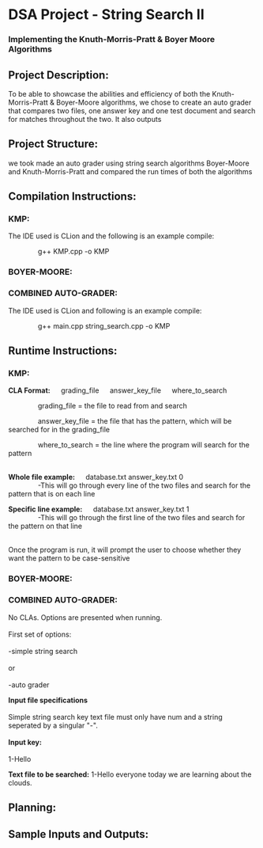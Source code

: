 # DSA Project - String Search II
### Implementing the Knuth-Morris-Pratt & Boyer Moore Algorithms
## Project Description:
To be able to showcase the abilities and efficiency of both the Knuth-Morris-Pratt & Boyer-Moore algorithms, we chose to create an auto grader that compares two files, one answer key and one test document and search for matches throughout the two. It also outputs 
## Project Structure:
  we took made an auto grader using string search algorithms Boyer-Moore and Knuth-Morris-Pratt and compared the run times of both the algorithms
## Compilation Instructions: 
### KMP: 
The IDE used is CLion and the following is an example compile:

&emsp;&emsp;&emsp;&emsp; g++ KMP.cpp -o KMP

### BOYER-MOORE:

### COMBINED AUTO-GRADER:
The IDE used is CLion and following is an example compile:

&emsp;&emsp;&emsp;&emsp; g++ main.cpp string_search.cpp -o KMP

## Runtime Instructions:
### KMP:
**CLA Format:** &emsp; grading_file &emsp; answer_key_file &emsp; where_to_search

&emsp;&emsp;&emsp;&emsp; grading_file = the file to read from and search

&emsp;&emsp;&emsp;&emsp; answer_key_file = the file that has the pattern, which will be searched for in the grading_file

&emsp;&emsp;&emsp;&emsp; where_to_search = the line where the program will search for the pattern
</br></br>

**Whole file example:** &emsp; database.txt answer_key.txt 0
</br>
&emsp;&emsp;&emsp;&emsp; -This will go through every line of the two files and search for the pattern that is on each line

**Specific line example:** &emsp; database.txt answer_key.txt 1
</br>
&emsp;&emsp;&emsp;&emsp; -This will go through the first line of the two files and search for the pattern on that line
</br></br>

Once the program is run, it will prompt the user to choose whether they want the pattern to be case-sensitive

### BOYER-MOORE:

### COMBINED AUTO-GRADER:
No CLAs.
Options are presented when running. 
<br></br>
First set of options:
<br></br>
-simple string search 
<br></br>
or 
<br></br>
-auto grader

**Input file specifications**
<br></br>
Simple string search key text file must only have num and a string seperated by a singular "-".
<br></br>
**Input key:** 
<br></br>
1-Hello
  
**Text file to be searched:**
1-Hello everyone today we are learning about the clouds.
  
  

## Planning: 
## Sample Inputs and Outputs:
